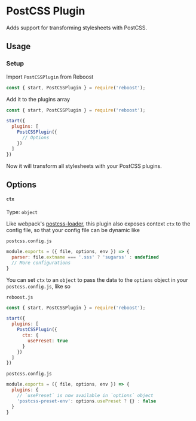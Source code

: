 # PostCSS Plugin
Adds support for transforming stylesheets with PostCSS.

## Usage
### Setup
Import `PostCSSPlugin` from Reboost
```js
const { start, PostCSSPlugin } = require('reboost');
```
Add it to the plugins array
```js
const { start, PostCSSPlugin } = require('reboost');

start({
  plugins: [
    PostCSSPlugin({
      // Options
    })
  ]
})
```
Now it will transform all stylesheets with your PostCSS plugins.

## Options
#### `ctx`
Type: `object`

Like webpack's [postcss-loader](https://www.npmjs.com/package/postcss-loader#context-ctx), this plugin
also exposes context `ctx` to the config file, so that your config file can be dynamic
like

`postcss.config.js`
```js
module.exports = ({ file, options, env }) => {
  parser: file.extname === '.sss' ? 'sugarss' : undefined
  // More configurations
}
```

You can set `ctx` to an `object` to pass the data to the `options` object in
your `postcss.config.js`, like so

`reboost.js`
```js
const { start, PostCSSPlugin } = require('reboost');

start({
  plugins: [
    PostCSSPlugin({
      ctx: {
        usePreset: true
      }
    })
  ]
})
```
`postcss.config.js`
```js
module.exports = ({ file, options, env }) => {
  plugins: {
    // `usePreset` is now available in `options` object
    'postcss-preset-env': options.usePreset ? {} : false
  }
}
```
